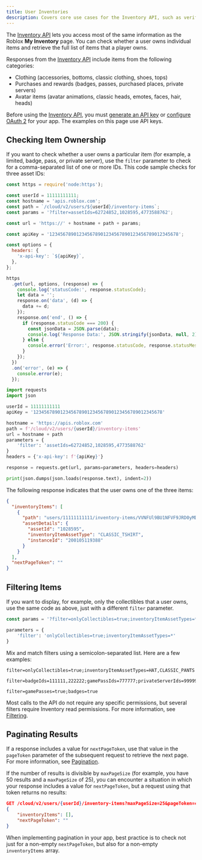 ```yaml
---
title: User Inventories
description: Covers core use cases for the Inventory API, such as verifying that a user owns a particular item and filtering return values for categories of items.
---
```


The [Inventory API][1] lets you access most of the same information as the Roblox **My Inventory** page. You can check whether a user owns individual items and retrieve the full list of items that a player owns.

Responses from the [Inventory API][1] include items from the following categories:

- Clothing (accessories, bottoms, classic clothing, shoes, tops)
- Purchases and rewards (badges, passes, purchased places, private servers)
- Avatar items (avatar animations, classic heads, emotes, faces, hair, heads)

Before using the [Inventory API][1], you must [generate an API key](api-keys.md) or [configure OAuth 2](oauth2-overview.md) for your app. The examples on this page use API keys.

## Checking Item Ownership

If you want to check whether a user owns a particular item (for example, a limited, badge, pass, or private server), use the `filter` parameter to check for a comma-separated list of one or more IDs. This code sample checks for three asset IDs:

<Tabs>
  <TabItem key = "1" label="Node.js">

```js
const https = require('node:https');

const userId = 11111111111;
const hostname = 'apis.roblox.com';
const path = `/cloud/v2/users/${userId}/inventory-items`;
const params = '?filter=assetIds=62724852,1028595,4773588762';

const url = 'https://' + hostname + path + params;

const apiKey = '123456789012345678901234567890123456789012345678';

const options = {
  headers: {
    'x-api-key': `${apiKey}`,
  },
};

https
  .get(url, options, (response) => {
    console.log('statusCode:', response.statusCode);
    let data = '';
    response.on('data', (d) => {
      data += d;
    });
    response.on('end', () => {
      if (response.statusCode === 200) {
        const jsonData = JSON.parse(data);
        console.log('Response Data:', JSON.stringify(jsonData, null, 2));
      } else {
        console.error('Error:', response.statusCode, response.statusMessage);
      }
    });
  })
  .on('error', (e) => {
    console.error(e);
  });
```

  </TabItem>
  <TabItem key = "2" label="Python">

```python
import requests
import json

userId = 11111111111
apiKey = '123456789012345678901234567890123456789012345678'

hostname = 'https://apis.roblox.com'
path = f'/cloud/v2/users/{userId}/inventory-items'
url = hostname + path
parameters = {
    'filter': 'assetIds=62724852,1028595,4773588762'
}
headers = {'x-api-key': f'{apiKey}'}

response = requests.get(url, params=parameters, headers=headers)

print(json.dumps(json.loads(response.text), indent=2))
```

  </TabItem>
</Tabs>

The following response indicates that the user owns one of the three items:

```json
{
  "inventoryItems": [
    {
      "path": "users/11111111111/inventory-items/VVNFUl9BU1NFVF9JRD0yMDAxMDUxMTkzODg",
      "assetDetails": {
        "assetId": "1028595",
        "inventoryItemAssetType": "CLASSIC_TSHIRT",
        "instanceId": "200105119388"
      }
    }
  ],
  "nextPageToken": ""
}
```

## Filtering Items

If you want to display, for example, only the collectibles that a user owns, use the same code as above, just with a different `filter` parameter.

<Tabs>
  <TabItem key = "1" label="Node.js">

```js
const params = '?filter=onlyCollectibles=true;inventoryItemAssetTypes=*';
```

  </TabItem>
  <TabItem key = "2" label="Python">

```python
parameters = {
    'filter': 'onlyCollectibles=true;inventoryItemAssetTypes=*'
}
```

  </TabItem>
</Tabs>

Mix and match filters using a semicolon-separated list. Here are a few examples:

```text
filter=onlyCollectibles=true;inventoryItemAssetTypes=HAT,CLASSIC_PANTS

filter=badgeIds=111111,222222;gamePassIds=777777;privateServerIds=999999

filter=gamePasses=true;badges=true
```

Most calls to the API do not require any specific permissions, but several filters require Inventory read permissions. For more information, see [Filtering](../reference/patterns.md#list-inventory-items).

## Paginating Results

If a response includes a value for `nextPageToken`, use that value in the
`pageToken` parameter of the subsequent request to retrieve the next page. For
more information, see [Pagination](../reference/patterns.md#pagination).

If the number of results is divisible by `maxPageSize` (for example, you have 50 results and a `maxPageSize` of 25), you can encounter a situation in which your response includes a value for `nextPageToken`, but a request using that token returns no results:

```json
GET /cloud/v2/users/{userId}/inventory-items?maxPageSize=25&pageToken=cccDDD
{
    "inventoryItems": [],
    "nextPageToken": ""
}
```

When implementing pagination in your app, best practice is to check not just for a non-empty `nextPageToken`, but also for a non-empty `inventoryItems` array.

[1]: /cloud/reference/InventoryItem

